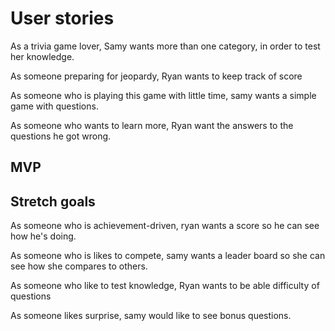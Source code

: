 # User stories

As a trivia game lover, Samy wants more than one category, in order to test her knowledge.

As someone preparing for jeopardy, Ryan wants to keep track of score

As someone who is playing this game with little time, samy wants a simple game with questions.

As someone who wants to learn more, Ryan want the answers to the questions he got wrong.


## MVP






## Stretch goals



As someone who is achievement-driven, ryan wants a score so he can see how he's doing.

As someone who is likes to compete, samy wants a leader board so she can see how she compares to others.

As someone who like to test knowledge, Ryan wants to be able difficulty of questions

As someone likes surprise, samy would like to see bonus questions.
